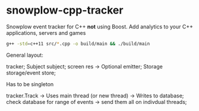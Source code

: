 # snowplow-cpp-tracker
Snowplow event tracker for C++ __not__ using Boost. Add analytics to your C++ applications, servers and games

```bash
g++ -std=c++11 src/*.cpp -o build/main && ./build/main
```

General layout:

tracker; Subject
subject; screen res -> Optional
emitter; Storage
storage/event store;

Has to be singleton

tracker.Track -> Uses main thread (or new thread) -> Writes to database;
check database for range of events -> send them all on indivdual threads;
